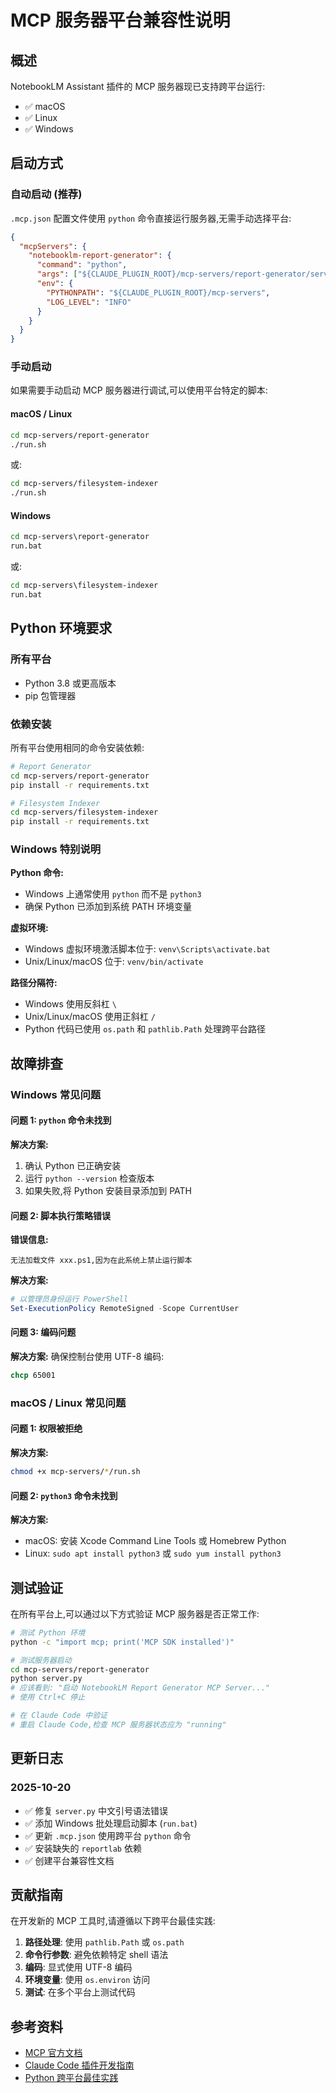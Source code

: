 # MCP 服务器平台兼容性说明

## 概述

NotebookLM Assistant 插件的 MCP 服务器现已支持跨平台运行:
- ✅ macOS
- ✅ Linux
- ✅ Windows

## 启动方式

### 自动启动 (推荐)

`.mcp.json` 配置文件使用 `python` 命令直接运行服务器,无需手动选择平台:

```json
{
  "mcpServers": {
    "notebooklm-report-generator": {
      "command": "python",
      "args": ["${CLAUDE_PLUGIN_ROOT}/mcp-servers/report-generator/server.py"],
      "env": {
        "PYTHONPATH": "${CLAUDE_PLUGIN_ROOT}/mcp-servers",
        "LOG_LEVEL": "INFO"
      }
    }
  }
}
```

### 手动启动

如果需要手动启动 MCP 服务器进行调试,可以使用平台特定的脚本:

#### macOS / Linux

```bash
cd mcp-servers/report-generator
./run.sh
```

或:

```bash
cd mcp-servers/filesystem-indexer
./run.sh
```

#### Windows

```cmd
cd mcp-servers\report-generator
run.bat
```

或:

```cmd
cd mcp-servers\filesystem-indexer
run.bat
```

## Python 环境要求

### 所有平台

- Python 3.8 或更高版本
- pip 包管理器

### 依赖安装

所有平台使用相同的命令安装依赖:

```bash
# Report Generator
cd mcp-servers/report-generator
pip install -r requirements.txt

# Filesystem Indexer
cd mcp-servers/filesystem-indexer
pip install -r requirements.txt
```

### Windows 特别说明

**Python 命令:**
- Windows 上通常使用 `python` 而不是 `python3`
- 确保 Python 已添加到系统 PATH 环境变量

**虚拟环境:**
- Windows 虚拟环境激活脚本位于: `venv\Scripts\activate.bat`
- Unix/Linux/macOS 位于: `venv/bin/activate`

**路径分隔符:**
- Windows 使用反斜杠 `\`
- Unix/Linux/macOS 使用正斜杠 `/`
- Python 代码已使用 `os.path` 和 `pathlib.Path` 处理跨平台路径

## 故障排查

### Windows 常见问题

#### 问题 1: `python` 命令未找到

**解决方案:**
1. 确认 Python 已正确安装
2. 运行 `python --version` 检查版本
3. 如果失败,将 Python 安装目录添加到 PATH

#### 问题 2: 脚本执行策略错误

**错误信息:**
```
无法加载文件 xxx.ps1,因为在此系统上禁止运行脚本
```

**解决方案:**
```powershell
# 以管理员身份运行 PowerShell
Set-ExecutionPolicy RemoteSigned -Scope CurrentUser
```

#### 问题 3: 编码问题

**解决方案:**
确保控制台使用 UTF-8 编码:
```cmd
chcp 65001
```

### macOS / Linux 常见问题

#### 问题 1: 权限被拒绝

**解决方案:**
```bash
chmod +x mcp-servers/*/run.sh
```

#### 问题 2: `python3` 命令未找到

**解决方案:**
- macOS: 安装 Xcode Command Line Tools 或 Homebrew Python
- Linux: `sudo apt install python3` 或 `sudo yum install python3`

## 测试验证

在所有平台上,可以通过以下方式验证 MCP 服务器是否正常工作:

```bash
# 测试 Python 环境
python -c "import mcp; print('MCP SDK installed')"

# 测试服务器启动
cd mcp-servers/report-generator
python server.py
# 应该看到: "启动 NotebookLM Report Generator MCP Server..."
# 使用 Ctrl+C 停止

# 在 Claude Code 中验证
# 重启 Claude Code,检查 MCP 服务器状态应为 "running"
```

## 更新日志

### 2025-10-20
- ✅ 修复 `server.py` 中文引号语法错误
- ✅ 添加 Windows 批处理启动脚本 (`run.bat`)
- ✅ 更新 `.mcp.json` 使用跨平台 `python` 命令
- ✅ 安装缺失的 `reportlab` 依赖
- ✅ 创建平台兼容性文档

## 贡献指南

在开发新的 MCP 工具时,请遵循以下跨平台最佳实践:

1. **路径处理**: 使用 `pathlib.Path` 或 `os.path`
2. **命令行参数**: 避免依赖特定 shell 语法
3. **编码**: 显式使用 UTF-8 编码
4. **环境变量**: 使用 `os.environ` 访问
5. **测试**: 在多个平台上测试代码

## 参考资料

- [MCP 官方文档](https://modelcontextprotocol.io/)
- [Claude Code 插件开发指南](https://docs.claude.com/claude-code)
- [Python 跨平台最佳实践](https://docs.python.org/3/library/os.html)

